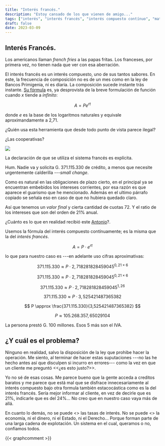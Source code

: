 ```yaml
---
title: "Interés francés."
description: "Estoy cansado de los que vienen de amigo..."
tags: ["interés", "interés francés", "interés compuesto contínuo", "matemáticas"]
draft: false
date: 2023-03-09
---
```



## Interés Francés.

Los americanos llaman _french fries_  a las papas fritas. Los franceses, por primera vez, no tienen nada que ver con esa aberración.

El interés francés es un interés compuesto, uno de sus tantos sabores. En este, la frecuencia de composición no es de un mes como en la ley de Bancos Primigenia, ni es diaria. La composición sucede instante trás instante. [Su fórmula](https://gateway.ipfs.io/ipfs/bafykbzacec6lmuzgqtxld2y6keega5i2l6xmu3hd6neok4nt3lmtk4etegtxo#page=16) es, ya desprovista de la breve formulación de función cuando _x_ tiende a _infinito_:

$$
A = P e^{rt}
$$

donde _e_ es la base de los logaritmos naturales y equivale aproximandamente a 2,71.

¿Quién usa esta herramienta que desde todo punto de vista parece ilegal?

¿Las cooperativas?


![](https://bafybeihbdk2pk5gken6plh46djz2ikexqfamv4dm2cwppfptjngitjnv7q.ipfs.w3s.link/shylock.png)

La declaración de que se utiliza el sistema francés es explícita.

Hum. Nadie va y solicita G. 371.115.330 de crédito, a menos que necesite urgentemente calderilla ---_small change_.

Como es natural en las obligaciones de plazo cierto, en el principal ya se encuentran embebidos los intereses corrientes, por esa razón es que aparece el guarismo que he mencionado. Además en el ultimo párrafo copiado se señala eso en caso de que no hubiera quedado claro.

Así que tenemos un _valor final_ y cierta cantidad de cuotas 72. Y el ratio de los intereses que son del orden de 21% anual.

¿Cuánto es lo que en realidad recibió este [Antonio](https://www.opensourceshakespeare.org/views/plays/play_view.php?WorkID=merchantvenice&Scope=entire&pleasewait=1&msg=pl)?.

Usemos la fórmula del interés compuesto contínuamente; es la misma que la del _interés francés_.

$$
A = P \cdot e^{rt}
$$

lo que para nuestro caso es ---en adelante uso cifras aproximativas:

$$
371.115.330 \approx P \cdot 2,718281828459045^{0,21 \times 6}
$$

$$
371.115.330 \approx P \cdot 2,718281828459045^{0,21 \times 6}
$$

$$
371.115.330 \approx P \cdot 2,718281828459045^{1,26}
$$

$$
371.115.330 \approx P \cdot 3,525421487365382
$$

$$
P \approx \frac{371.115.330}{3,525421487365382}
$$

$$
P \approx 105.268.357,65029104
$$

La persona prestó G. 100 millones. Esos 5 más son el IVA.

## ¿Y cuál es el problema?

Ninguno en realidad, salvo la disposición de la ley que prohibe hacer la operación. Me siento, al terminar de hacer estas suputaciones ---no las he hecho antes así que disculpen si incurro en errores--- como la vez en que un cliente me preguntó <<¿es esto justo?>>.

Yo no sé de esas cosas. Me parece bueno que la gente acceda a creditos baratos y me parece que está mal que se disfrace innecesariamente al interés compuesto bajo otra formula también estacocástica como es la del interés francés. Sería mejor informar al cliente, en vez de decirle que es 21%, indicarle que es del 24%... No creo que en nuestro caso vaya más de allá.

En cuanto lo demás, no se puede <<arreglar>> las tasas de interés. No se puede <<arreglar>> la economía, ni el dinero, ni el Estado, ni el Derecho... Porque forman parte de una larga cadena de explotación. Un sistema en el cual, queramos o no, confiamos todos.

{{< graphcomment >}}
